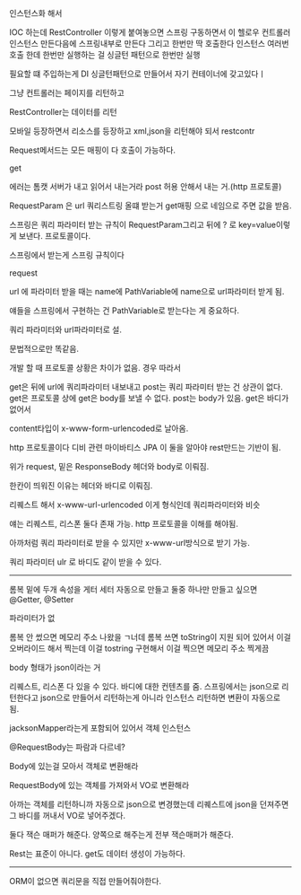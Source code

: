 



인스턴스화 해서


IOC 하는데 RestController 이렇게 붙여놓으면 스프링 구동하면서 이 헬로우 컨트롤러 인스턴스 만든다음에 스프링내부로 만든다 그리고 한번만 딱 호출한다
인스턴스 여러번 호출 한데 한번만 실행하는 걸 싱글턴 패턴으로 한번만 실행

필요할 떄 주입하는게 DI
싱글턴패턴으로 만들어서 자기 컨테이너에 갖고있다ㅣ

그냥 컨트롤러는 페이지를 리턴하고

RestController는 데이터를 리턴

모바일 등장하면서 리소스를 등장하고 xml,json을 리턴해야 되서 restcontr

Request메서드는 모든 매핑이 다 호출이 가능하다.


get

에러는 톰캣 서버가 내고 읽어서 내는거라 post 허용 안해서 내는 거.(http 프로토콜)



RequestParam 은 url 쿼리스트링 올떄 받는거
get매핑 으로 네임으로 주면 값을 받음.

스프링은 쿼리 파라미터 받는 규칙이 RequestParam그리고 뒤에 ? 로 key=value이렇게 보낸다.
프로토콜이다.

스프링에서 받는게 스프링 규칙이다

request

url 에 파라미터 받을 때는 name에 PathVariable에 name으로 url파라미터 받게 됨.

얘들을 스프링에서 구현하는 건
PathVariable로 받는다는 게 중요하다.

쿼리 파라미터와 url파라미터로 설.


문법적으로만 똑같음.

개발 할 때 프로토콜 상황은 차이가 없음.
경우 따라서

get은 뒤에 url에 쿼리파라미터 내보내고 post는 쿼리 파라미터 받는 건 상관이 없다.
get은 프로토콜 상에 get은 body를 보낼 수 없다.
post는 body가 있음.
get은 바디가 없어서

content타입이 x-www-form-urlencoded로 날아옴.

http 프로토콜이다
디비 관련 마이바티스 JPA
이 둘을 알아야 rest만드는 기반이 됨.

위가 request, 밑은 ResponseBody
헤더와 body로 이뤄짐.

한칸이 띄워진 이유는 헤더와 바디로 이뤄짐.

리퀘스트 해서
x-www-url-urlencoded 이게 형식인데
쿼리파라미터와 비슷

얘는 리퀘스트, 리스폰 둘다 존재 가능.
http 프로토콜을 이해를 해야됨.

아까처럼 쿼리 파라미터로 받을 수 있지만 x-www-url방식으로 받기 가능.

쿼리 파라미터 ulr 로 바디도 같이 받을 수 있다.


-------


롬복
밑에 두개 속성을 게터 세터 자동으로 만들고
둘중 하나만 만들고 싶으면 @Getter, @Setter

파라미터가 없


롬복 안 썼으면 메모리 주소 나왔을 ㄱ너데 롬복 쓰면 toString이 지원 되어 있어서
이걸 오버라이드 해서 찍는데 이걸 tostring 구현해서 이걸 찍으면 메모리 주소 찍게끔

body 형태가 json이라는 거

리퀘스트, 리스폰 다 있을 수 있다.
바디에 대한 컨텐츠를 줌.
스프링에서는 json으로 리턴한다고 json으로 만들어서 리턴하는게 아니라 인스턴스 리턴하면 변환이 자동으로 됨.

jacksonMapper라는게 포함되어 있어서 객체 인스턴스

@RequestBody는
파람과 다르네?

Body에 있는걸 모아서 객체로 변환해라

RequestBody에 있는 객체를 가져와서 VO로 변환해라

아까는 객체를 리턴하니까 자동으로 json으로 변경했는데
리퀘스트에 json을 던져주면 그 바디를 꺼내서 VO로 넣어주겠다.

둘다 잭슨 매퍼가 해준다. 양쪽으로 해주는게 전부 잭슨매퍼가 해준다.

Rest는 표준이 아니다.
get도 데이터 생성이 가능하다.


-------


ORM이 없으면 쿼리문을 직접 만들어줘야한다.
